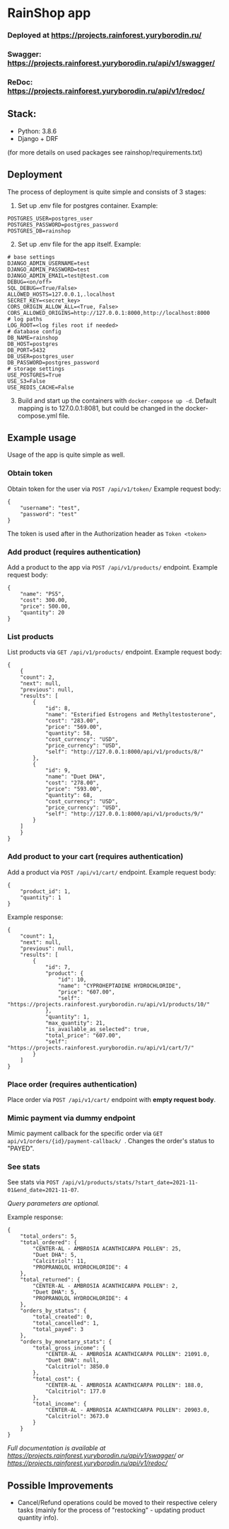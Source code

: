 # RainShop app
### Deployed at https://projects.rainforest.yuryborodin.ru/
### Swagger: https://projects.rainforest.yuryborodin.ru/api/v1/swagger/
### ReDoc: https://projects.rainforest.yuryborodin.ru/api/v1/redoc/

## Stack:
- Python: 3.8.6
- Django + DRF

(for more details on used packages see rainshop/requirements.txt)

## Deployment
The process of deployment is quite simple and consists of 3 stages:
1. Set up .env file for postgres container. Example:

```
POSTGRES_USER=postgres_user
POSTGRES_PASSWORD=postgres_password
POSTGRES_DB=rainshop
```
2. Set up .env file for the app itself. Example:
```
# base settings
DJANGO_ADMIN_USERNAME=test
DJANGO_ADMIN_PASSWORD=test
DJANGO_ADMIN_EMAIL=test@test.com
DEBUG=<on/off>
SQL_DEBUG=<True/False>
ALLOWED_HOSTS=127.0.0.1,.localhost
SECRET_KEY=<secret_key>
CORS_ORIGIN_ALLOW_ALL=<True, False>
CORS_ALLOWED_ORIGINS=http://127.0.0.1:8000,http://localhost:8000
# log paths
LOG_ROOT=<log files root if needed>
# database config
DB_NAME=rainshop
DB_HOST=postgres
DB_PORT=5432
DB_USER=postgres_user
DB_PASSWORD=postgres_password
# storage settings
USE_POSTGRES=True
USE_S3=False
USE_REDIS_CACHE=False
```
3. Build and start up the containers with ```docker-compose up -d```. Default mapping
is to 127.0.0.1:8081, but could be changed in the docker-compose.yml file.
## Example usage
Usage of the app is quite simple as well.
### Obtain token 
Obtain token for the user via ```POST /api/v1/token/```
Example request body:
```
{
    "username": "test",
    "password": "test"
}
```

The token is used after in the Authorization header as
```Token <token>```
### Add product (requires authentication)
Add a product to the app via ```POST /api/v1/products/``` endpoint.
Example request body:
```
{
    "name": "PS5",
    "cost": 300.00,
    "price": 500.00,
    "quantity": 20
}
```

### List products
List products via ```GET /api/v1/products/``` endpoint.
Example request body:
```
{
    {
    "count": 2,
    "next": null,
    "previous": null,
    "results": [
        {
            "id": 8,
            "name": "Esterified Estrogens and Methyltestosterone",
            "cost": "283.00",
            "price": "569.00",
            "quantity": 58,
            "cost_currency": "USD",
            "price_currency": "USD",
            "self": "http://127.0.0.1:8000/api/v1/products/8/"
        },
        {
            "id": 9,
            "name": "Duet DHA",
            "cost": "278.00",
            "price": "593.00",
            "quantity": 68,
            "cost_currency": "USD",
            "price_currency": "USD",
            "self": "http://127.0.0.1:8000/api/v1/products/9/"
        }
    ]
    }
}
```

### Add product to your cart (requires authentication)
Add a product via ```POST /api/v1/cart/``` endpoint.
Example request body:
```
{
    "product_id": 1,
    "quantity": 1
}
```
Example response:

```
{
    "count": 1,
    "next": null,
    "previous": null,
    "results": [
        {
            "id": 7,
            "product": {
                "id": 10,
                "name": "CYPROHEPTADINE HYDROCHLORIDE",
                "price": "607.00",
                "self": "https://projects.rainforest.yuryborodin.ru/api/v1/products/10/"
            },
            "quantity": 1,
            "max_quantity": 21,
            "is_available_as_selected": true,
            "total_price": "607.00",
            "self": "https://projects.rainforest.yuryborodin.ru/api/v1/cart/7/"
        }
    ]
}
```
### Place order (requires authentication)
Place order via ```POST /api/v1/cart/``` endpoint with __empty request body__.

### Mimic payment via dummy endpoint
Mimic payment callback for the specific order via ```GET api/v1/orders/{id}/payment-callback/ ```.
Changes the order's status to "PAYED".

### See stats 
See stats via ```POST /api/v1/products/stats/?start_date=2021-11-01&end_date=2021-11-07```.

*Query parameters are optional.*

Example response:
```
{
    "total_orders": 5,
    "total_ordered": {
        "CENTER-AL - AMBROSIA ACANTHICARPA POLLEN": 25,
        "Duet DHA": 5,
        "Calcitriol": 11,
        "PROPRANOLOL HYDROCHLORIDE": 4
    },
    "total_returned": {
        "CENTER-AL - AMBROSIA ACANTHICARPA POLLEN": 2,
        "Duet DHA": 5,
        "PROPRANOLOL HYDROCHLORIDE": 4
    },
    "orders_by_status": {
        "total_created": 0,
        "total_cancelled": 1,
        "total_payed": 3
    },
    "orders_by_monetary_stats": {
        "total_gross_income": {
            "CENTER-AL - AMBROSIA ACANTHICARPA POLLEN": 21091.0,
            "Duet DHA": null,
            "Calcitriol": 3850.0
        },
        "total_cost": {
            "CENTER-AL - AMBROSIA ACANTHICARPA POLLEN": 188.0,
            "Calcitriol": 177.0
        },
        "total_income": {
            "CENTER-AL - AMBROSIA ACANTHICARPA POLLEN": 20903.0,
            "Calcitriol": 3673.0
        }
    }
}
```

*Full documentation is available at https://projects.rainforest.yuryborodin.ru/api/v1/swagger/ or
https://projects.rainforest.yuryborodin.ru/api/v1/redoc/*


## Possible Improvements
- Cancel/Refund operations could be moved to their respective celery tasks (mainly 
  for the process of "restocking" - updating product quantity info).
  